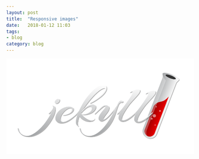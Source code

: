 ```yaml
---
layout: post
title:  "Responsive images"
date:   2018-01-12 11:03
tags:
- blog
category: blog
---
```


![Jekyll logo](https://github.com/jekyll/brand/raw/master/jekyll-logo-dark-transparent.png)
